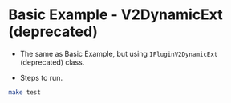 # Basic Example - V2DynamicExt (deprecated)

+ The same as Basic Example, but using `IPluginV2DynamicExt` (deprecated) class.

+ Steps to run.

```bash
make test
```
